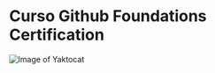 # Curso Github Foundations Certification

![Image of Yaktocat](https://octodex.github.com/images/yaktocat.png)
